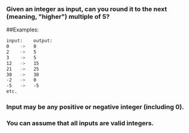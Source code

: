 ### Given an integer as input, can you round it to the next (meaning, "higher") multiple of 5?

##Examples:

```bash
input:    output:
0    ->   0
2    ->   5
3    ->   5
12   ->   15
21   ->   25
30   ->   30
-2   ->   0
-5   ->   -5
etc.
```

### Input may be any positive or negative integer (including 0).

### You can assume that all inputs are valid integers.